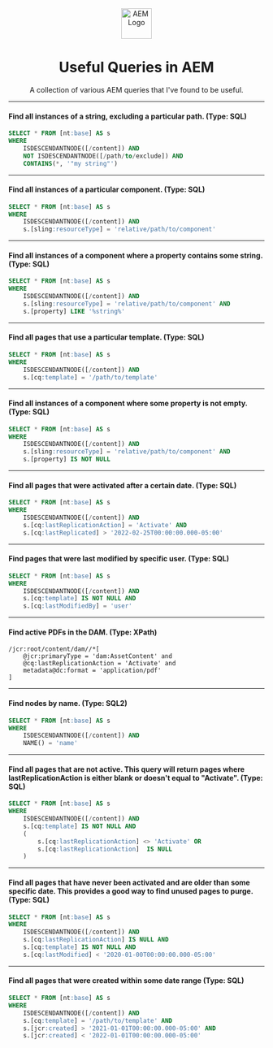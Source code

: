 <div align="center">
  <img height="60" src="https://static.wikia.nocookie.net/adobe/images/e/e2/Adobe_Experience_Manager_icon.svg/revision/latest/scale-to-width-down/512?cb=20200110101730" alt="AEM Logo">
  <h1>Useful Queries in AEM</h1>
  <p>A collection of various AEM queries that I've found to be useful.</p>
</div>

---

#### Find all instances of a string, excluding a particular path. (Type: SQL)

```sql
SELECT * FROM [nt:base] AS s 
WHERE
    ISDESCENDANTNODE([/content]) AND
    NOT ISDESCENDANTNODE([/path/to/exclude]) AND
    CONTAINS(*, '"my string"')
```

---

#### Find all instances of a particular component. (Type: SQL)

```sql
SELECT * FROM [nt:base] AS s 
WHERE
    ISDESCENDANTNODE([/content]) AND
    s.[sling:resourceType] = 'relative/path/to/component'
```

---

#### Find all instances of a component where a property contains some string. (Type: SQL)

```sql
SELECT * FROM [nt:base] AS s
WHERE
    ISDESCENDANTNODE([/content]) AND 
    s.[sling:resourceType] = 'relative/path/to/component' AND
    s.[property] LIKE '%string%'
```

---

#### Find all pages that use a particular template. (Type: SQL)

```sql
SELECT * FROM [nt:base] AS s 
WHERE
    ISDESCENDANTNODE([/content]) AND
    s.[cq:template] = '/path/to/template'
```

---

#### Find all instances of a component where some property is not empty. (Type: SQL)

```sql
SELECT * FROM [nt:base] AS s 
WHERE
    ISDESCENDANTNODE([/content]) AND
    s.[sling:resourceType] = 'relative/path/to/component' AND
    s.[property] IS NOT NULL
```

---

#### Find all pages that were activated after a certain date. (Type: SQL)

```sql
SELECT * FROM [nt:base] AS s
WHERE
    ISDESCENDANTNODE([/content]) AND
    s.[cq:lastReplicationAction] = 'Activate' AND
    s.[cq:lastReplicated] > '2022-02-25T00:00:00.000-05:00'
```

---

#### Find pages that were last modified by specific user. (Type: SQL)

```sql
SELECT * FROM [nt:base] AS s
WHERE
    ISDESCENDANTNODE([/content]) AND 
    s.[cq:template] IS NOT NULL AND
    s.[cq:lastModifiedBy] = 'user'
```

---

#### Find active PDFs in the DAM. (Type: XPath)

```
/jcr:root/content/dam//*[
    @jcr:primaryType = 'dam:AssetContent' and
    @cq:lastReplicationAction = 'Activate' and
    metadata@dc:format = 'application/pdf'
]
```

---

#### Find nodes by name. (Type: SQL2)

```sql
SELECT * FROM [nt:base] AS s
WHERE
    ISDESCENDANTNODE([/content]) AND
    NAME() = 'name'
```

---

#### Find all pages that are not active. This query will return pages where lastReplicationAction is either blank or doesn't equal to "Activate". (Type: SQL)

```sql
SELECT * FROM [nt:base] AS s 
WHERE
    ISDESCENDANTNODE([/content]) AND
    s.[cq:template] IS NOT NULL AND
    (
        s.[cq:lastReplicationAction] <> 'Activate' OR
        s.[cq:lastReplicationAction]  IS NULL
    )
```

---

#### Find all pages that have never been activated and are older than some specific date. This provides a good way to find unused pages to purge. (Type: SQL)

```sql
SELECT * FROM [nt:base] AS s 
WHERE
    ISDESCENDANTNODE([/content]) AND
    s.[cq:lastReplicationAction] IS NULL AND
    s.[cq:template] IS NOT NULL AND
    s.[cq:lastModified] < '2020-01-00T00:00:00.000-05:00'
```

---

#### Find all pages that were created within some date range (Type: SQL)

```sql
SELECT * FROM [nt:base] AS s
WHERE
    ISDESCENDANTNODE([/content]) AND
    s.[cq:template] = '/path/to/template' AND
    s.[jcr:created] > '2021-01-01T00:00:00.000-05:00' AND
    s.[jcr:created] < '2022-01-01T00:00:00.000-05:00'
```
